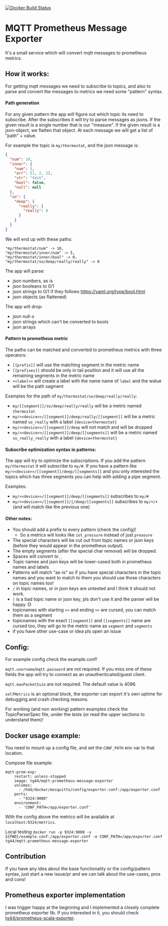 [![Docker Build Status](https://img.shields.io/docker/cloud/build/tg44/mqtt-prometheus-message-exporter?style=flat-square)](https://hub.docker.com/r/tg44/mqtt-prometheus-message-exporter)

# MQTT Prometheus Message Exporter

It's a small service which will convert mqtt messages to prometheus metrics.

## How it works:

For getting mqtt messages we need to subscribe to topics, and also to parse and convert the messages to metrics we need some "pattern" syntax.

#### Path generation
For any given pattern the app will figure out which topic its need to subscribe. After the subscribes it will try to parse messages as jsons.
If the given result is a single number that is our "measure". If the given result is a json-object, we flatten that object.
At each message we will get a list of "path" + value. 

For example the topic is `my/thermostat`, and the json message is:
```json
{
  "num": 10,
  "inner": {
    "num": 5,
    "arr": [1, 2, 3],
    "str": "test",
    "bool": false,
    "null": null
  },
  "so": {
    "deep": {
      "really": {
        "really": 8
      }
    }
  }
}
```
We will end up with these paths:
```
"my/thermostat/num" -> 10, 
"my/thermostat/inner/num" -> 5, 
"my/thermostat/inner/bool" -> 0, 
"my/thermostat/so/deep/really/really" -> 8
```

The app will parse:
 - json numbers, as is
 - json booleans to 0/1
 - json strings to 0/1 if they follows https://yaml.org/type/bool.html
 - json objects (as flattened)
 
The app will drop:
 - json null-s
 - json strings which can't be converted to bools
 - json arrays

#### Pattern to prometheus metric
The paths can be matched and converted to prometheus metrics with three operators:
 - `[[prefix]]` will use the matching segment in the metric name
 - `[[prefixes]]` should be only in tail position and it will use all the remaining segments in the metric name
 - `<<label>>` will create a label with the name name of `label` and the walue will be the path sagment
 
Examples for the path of `my/thermostat/so/deep/really/really`: 
 - `my/[[segment]]/so/deep/really/really` will be a metric named `thermostat`
 - `my/<<device>>/[[segment]]/deep/really/[[segment]]` will be a metric named `so_really` with a label `{device=thermostat}`
 - `my/<<device>>/[[segment]]/deep` will not match and will be dropped
 - `my/<<device>>/[[segment]]/deep/[[segments]]` will be a metric named `so_really_really` with a label `{device=thermostat}`

#### Subscribe optimization syntax in patterns:
The app will try to optimize the subscriptions. If you add the pattern `my/thermostat` it will subscribe to `my/#`.
If you have a pattern like `my/<<device>>/[[segment]]/deep/[[segments]]` and you only interested the topics which has three segments you can help with adding a pipe segment.

Examples:
 - `my/<<device>>/[[segment]]/deep/[[segments]]` subscribes to `my/#`
 - `my/<<device>>/[[segment]]/|/deep/[[segments]]` subscribes to `my/+/+` (and will match like the previous one)

#### Other notes:
 - You should add a prefix to every pattern (check the config)!
   - So a metrics will looks like `iot_pressure` instead of just `preasure`
 - The special characters will be cut out from topic names or json keys (before they would appear in the prometheus output).
 - The empty segments (after the special char removal) will be dropped.
 - Spaces will convert to `_`
 - Topic names and json keys will be lower-cased both in prometheus names and labels
 - Patterns will match "as-is" so if you have special characters in the topic names and you want to match to them you should use those characters on topic names too!
 - `/` in topic names, or in json keys are untested and I think it should not work.
 - `|` is a bad topic name or json key, pls don't use it and the parser will be happy :D
 - topicnames with starting `<<` and ending `>>` are cursed, you can match them as a segment
 - topicnames with the exact `[[segment]]` and `[[segments]]` name are cursed too, they will go to the metric name as `segment` and `segments`
 - if you have other use-case or idea pls open an issue 

## Config:
For example config check the example.conf!

`mqtt.username`/`mqtt.password` are not required. If you miss one of these fields the app will try to connect as an unauthenticated/guest client.

`mqtt.maxPacketSize` are not required. The default value is 4096.

`selfMetrics` is an optional block, the exporter can export it's own uptime for debugging and crash checking reasons. 

For working (and non working) pattern examples check the TopicParserSpec file,
 under the tests (or read the upper sections to understand them)!

## Docker usage example:
You need to mount up a config file, and set the `CONF_PATH` env var to that location.

Compose file example:
```
mqtt-prom-exp:
    restart: unless-stopped
    image: tg44/mqtt-prometheus-message-exporter
    volumes:
      - /hdd/docker/mosquitto/config/exporter.conf:/app/exporter.conf
    ports:
      - "9324:9000"
    environment:
      - 'CONF_PATH=/app/exporter.conf'
```

With the config above the metrics will be available at `localhost:9324/metrics`.

Local testing `docker run -p 9324:9000 -v ${PWD}/example.conf:/app/exporter.conf -e CONF_PATH=/app/exporter.conf tg44/mqtt-prometheus-message-exporter`

## Contribution
If you have any idea about the base functionality or the config/pattern syntax, just start a new issue/pr and we can talk about the use-cases, pros and cons!

## Prometheus exporter implementation
I was trigger happy at the beginning and I implemented a closely complete prometheus exporter lib. 
If you interested in it, you should check [tg44/prometheus-scala-exporter](https://github.com/tg44/prometheus-scala-exporter).


